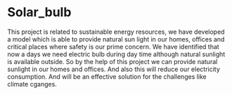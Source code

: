 # Solar_bulb
This project is related to sustainable energy resources, we have developed a model which is able to provide natural sun light in our homes, offices and critical places where safety is our prime concern. We have identified that now a days we need electric bulb during day time although natural sunlight is available outside. So by the help of this project we can provide natural sunlight in our homes and offices. And also this will reduce our electricity consumption. And will be an effective solution for the challenges like climate cganges.
